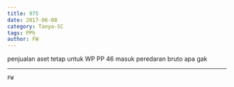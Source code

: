 ```yaml
---
title: 975
date: 2017-06-08
category: Tanya-SC
tags: PPh
author: FW
---
```


penjualan aset tetap untuk WP PP 46 masuk peredaran bruto apa gak

---



`FW`
